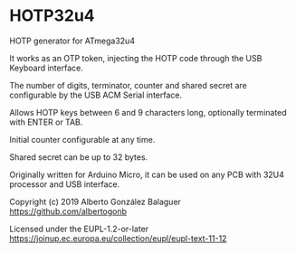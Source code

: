 # HOTP32u4
HOTP generator for ATmega32u4

It works as an OTP token, injecting the HOTP code through the USB Keyboard interface.

The number of digits, terminator, counter and shared secret are configurable by the USB ACM Serial interface.

Allows HOTP keys between 6 and 9 characters long, optionally terminated with ENTER or TAB.

Initial counter configurable at any time.

Shared secret can be up to 32 bytes.

Originally written for Arduino Micro, it can be used on any PCB with 32U4 processor and USB interface.


Copyright (c) 2019 Alberto González Balaguer  https://github.com/albertogonb

Licensed under the EUPL-1.2-or-later  https://joinup.ec.europa.eu/collection/eupl/eupl-text-11-12
